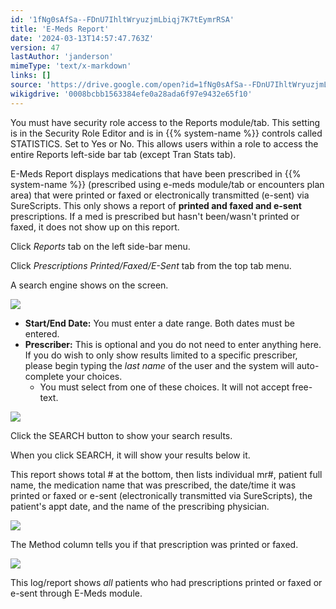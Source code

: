 ```yaml
---
id: '1fNg0sAfSa--FDnU7IhltWryuzjmLbiqj7K7tEymrRSA'
title: 'E-Meds Report'
date: '2024-03-13T14:57:47.763Z'
version: 47
lastAuthor: 'janderson'
mimeType: 'text/x-markdown'
links: []
source: 'https://drive.google.com/open?id=1fNg0sAfSa--FDnU7IhltWryuzjmLbiqj7K7tEymrRSA'
wikigdrive: '0008bcbb1563384efe0a28ada6f97e9432e65f10'
---
```

You must have security role access to the Reports module/tab. This setting is in the Security Role Editor and is in {{% system-name %}} controls called STATISTICS. Set to Yes or No. This allows users within a role to access the entire Reports left-side bar tab (except Tran Stats tab).

E-Meds Report displays medications that have been prescribed in {{% system-name %}} (prescribed using e-meds module/tab or encounters plan area) that were printed or faxed or electronically transmitted (e-sent) via SureScripts. This only shows a report of **printed and faxed and e-sent** prescriptions. If a med is prescribed but hasn't been/wasn't printed or faxed, it does not show up on this report.

Click *Reports* tab on the left side-bar menu.

Click *Prescriptions Printed/Faxed/E-Sent* tab from the top tab menu.

A search engine shows on the screen.

![](../e-meds-report.assets/69efb96e82b97f6721efcbfd5fe55b17.png)

* <strong>Start/End Date:</strong> You must enter a date range. Both dates must be entered.
* <strong>Prescriber:</strong> This is optional and you do not need to enter anything here. If you do wish to only show results limited to a specific prescriber, please begin typing the <em>last name</em> of the user and the system will auto-complete your choices.
    * You must select from one of these choices. It will not accept free-text.

![](../e-meds-report.assets/8887fe74e8869925d93acaed268d5baa.png)

Click the SEARCH button to show your search results.

When you click SEARCH, it will show your results below it.

This report shows total # at the bottom, then lists individual mr#, patient full name, the medication name that was prescribed, the date/time it was printed or faxed or e-sent (electronically transmitted via SureScripts), the patient's appt date, and the name of the prescribing physician.

![](../e-meds-report.assets/117bd341b60d5fb18a19af7e2444bd90.png)

The Method column tells you if that prescription was printed or faxed.

![](../e-meds-report.assets/2f791fca3c810b42a9a10c5b05332620.png)

This log/report shows *all* patients who had prescriptions printed or faxed or e-sent through E-Meds module.
